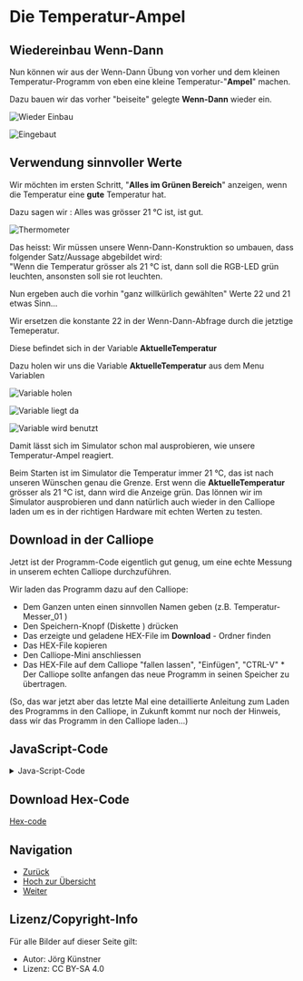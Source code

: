 # Die Temperatur-Ampel


## Wiedereinbau Wenn-Dann


Nun können wir aus der Wenn-Dann Übung von vorher und dem kleinen Temperatur-Programm von eben eine kleine Temperatur-"__Ampel__" machen.

Dazu bauen wir das vorher "beiseite" gelegte __Wenn-Dann__ wieder ein.

![ Wieder Einbau ](./pics/00_WiederEinbau.png)

![ Eingebaut ](./pics/01_Eingebaut.png)


## Verwendung sinnvoller Werte


 
 Wir möchten im ersten Schritt, "__Alles im Grünen Bereich__" anzeigen, wenn die Temperatur eine __gute__ Temperatur hat.
 
 Dazu sagen wir : Alles was grösser 21 °C ist, ist gut. 

![ Thermometer ](./pics/thermometer1.png)



Das heisst: Wir müssen unsere Wenn-Dann-Konstruktion so umbauen, dass folgender Satz/Aussage abgebildet wird:  
"Wenn die Temperatur grösser als 21 °C ist, dann soll die RGB-LED grün leuchten, ansonsten soll sie rot leuchten. 

Nun ergeben auch die vorhin "ganz willkürlich gewählten" Werte 22 und 21 etwas Sinn...

Wir ersetzen die konstante 22 in der Wenn-Dann-Abfrage durch die jetztige Temeperatur.

Diese befindet sich in der Variable __AktuelleTemperatur__

Dazu holen wir uns die Variable __AktuelleTemperatur__ aus dem Menu Variablen

![Variable holen ](./pics/02_VariableHolen.png)

![Variable liegt da ](./pics/03_VariableArbeitsbereich.png)


![Variable wird benutzt](./pics/04_VariableVerwendet.png)

Damit lässt sich im Simulator schon mal ausprobieren, wie unsere Temperatur-Ampel reagiert.

Beim Starten ist im Simulator die Temperatur immer 21 °C, das ist nach unseren Wünschen genau die Grenze. 
Erst wenn die __AktuelleTemperatur__ grösser als 21 °C ist, dann wird die Anzeige grün.
Das lönnen wir im Simulator ausprobieren und dann natürlich auch wieder in den Calliope laden um es in der richtigen Hardware mit echten Werten zu testen.



## Download in der Calliope

Jetzt ist der Programm-Code eigentlich gut genug, um eine echte Messung in unserem echten Calliope durchzuführen.

Wir laden das Programm dazu auf den Calliope:

* Dem Ganzen unten einen sinnvollen Namen geben (z.B. Temperatur-Messer_01 )
* Den Speichern-Knopf (Diskette ) drücken
* Das erzeigte und geladene HEX-File im __Download__ - Ordner finden
* Das HEX-File kopieren 
* Den Calliope-Mini anschliessen
* Das HEX-File auf dem Calliope "fallen lassen", "Einfügen", "CTRL-V" * Der Calliope sollte anfangen das neue Programm in seinen Speicher zu übertragen.

(So, das war jetzt aber das letzte Mal eine detaillierte Anleitung zum Laden des Programms in den Calliope, in Zukunft kommt nur noch der Hinweis, dass wir das Programm in den Calliope laden...)

## JavaScript-Code

<details>
 <summary>Java-Script-Code</summary>

```js
let AktuelleTemperatur = 0
basic.forever(() => {
    AktuelleTemperatur = input.temperature()
    basic.showNumber(AktuelleTemperatur)
    basic.pause(500)
    basic.showLeds(`
        # . . # #
        . . # . .
        . . # . .
        . . # . .
        . . . # #
        `)
    basic.pause(500)
    basic.clearScreen()
    basic.pause(500)
    if (AktuelleTemperatur > 21) {
        basic.setLedColor(Colors.Green)
    } else {
        basic.setLedColor(Colors.Red)
    }
})

```
</details>

## Download Hex-Code

[Hex-code](code/mini-TemperaturMesser02.hex)


## Navigation


* [Zurück](../04_03_TemperaturSensor/README.md)  
* [Hoch zur Übersicht](../README.md)  
* [Weiter](../04_05_TemperaturAmpelBesser/README.md)  



## Lizenz/Copyright-Info
Für alle Bilder auf dieser Seite gilt:

*  Autor: Jörg Künstner
* Lizenz: CC BY-SA 4.0

